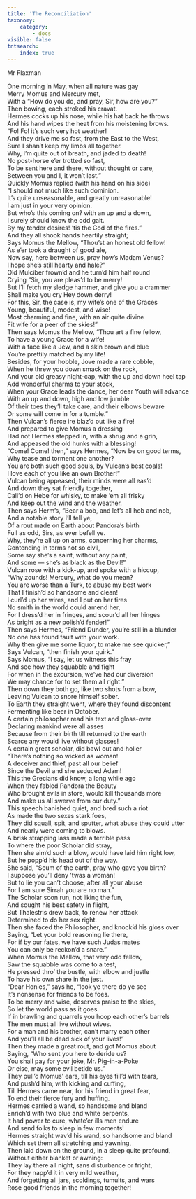 ```yaml
---
title: 'The Reconciliation'
taxonomy:
    category:
        - docs
visible: false
tntsearch:
    index: true
---
```


<div class="author">Mr Flaxman</div>

One morning in May, when all nature was gay  
Merry Momus and Mercury met,  
With a “How do you do, and pray, Sir, how are you?”  
Then bowing, each stroked his cravat.  
Hermes cocks up his nose, while his hat back he throws  
And his hand wipes the heat from his moistening brows.  
“Fo! Fo! it’s such very hot weather!  
And they drive me so fast, from the East to the West,  
Sure I shan’t keep my limbs all together.  
Why, I’m quite out of breath, and jaded to death!  
No post-horse e’er trotted so fast,  
To be sent here and there, without thought or care,  
Between you and I, it won’t last.”  
Quickly Momus replied (with his hand on his side)  
“I should not much like such dominion.  
It’s quite unseasonable, and greatly unreasonable!  
I am just in your very opinion.  
But who’s this coming on? with an up and a down,  
I surely should know the odd gait.  
By my tender desires! ’tis the God of the fires.”  
And they all shook hands heartily straight;  
Says Momus the Mellow, “Thou’st an honest old fellow!  
As e’er took a draught of good ale,  
Now say, here between us, pray how’s Madam Venus?  
I hope she’s still hearty and hale?”  
Old Mulciber frown’d and he turn’d him half round  
Crying “Sir, you are pleas’d to be merry!  
But I’ll fetch my sledge hammer, and give you a crammer   
Shall make you cry Hey down derry!  
For this, Sir, the case is, my wife’s one of the Graces  
Young, beautiful, modest, and wise!  
Most charming and fine, with an air quite divine  
Fit wife for a peer of the skies!”  
Then says Momus the Mellow, “Thou art a fine fellow,  
To have a young Grace for a wife!  
With a face like a Jew, and a skin brown and blue  
You’re prettily matched by my life!  
Besides, for your hobble, Jove made a rare cobble,  
When he threw you down smack on the rock,  
And your old greasy night-cap, with the up and down heel tap  
Add wonderful charms to your stock,  
When your Grace leads the dance, her dear Youth will advance  
With an up and down, high and low jumble  
Of their toes they’ll take care, and their elbows beware  
Or some will come in for a tumble.”  
Then Vulcan’s fierce ire blaz’d out like a fire!  
And prepared to give Momus a dressing  
Had not Hermes stepped in, with a shrug and a grin,  
And appeased the old hunks with a blessing!  
“Come! Come! then,” says Hermes, “Now be on good terms,  
Why tease and torment one another?  
You are both such good souls, by Vulcan’s best coals!  
I love each of you like an own Brother!”  
Vulcan being appeased, their minds were all eas’d  
And down they sat friendly together,  
Call’d on Hebe for whisky, to make ’em all frisky  
And keep out the wind and the weather.  
Then says Herm’s, “Bear a bob, and let’s all hob and nob,  
And a notable story I’ll tell ye,  
Of a rout made on Earth about Pandora’s birth  
Full as odd, Sirs, as ever befell ye.  
Why, they’re all up on arms, concerning her charms,  
Contending in terms not so civil,  
Some say she’s a saint, without any paint,  
And some — she’s as black as the Devil!”  
Vulcan rose with a kick-up, and spoke with a hiccup,  
“Why zounds! Mercury, what do you mean?  
You are worse than a Turk, to abuse my best work  
That I finish’d so handsome and clean!  
I curl’d up her wires, and I put on her tires  
No smith in the world could amend her,  
For I dress’d her in fringes, and scour’d all her hinges  
As bright as a new polish’d fender!”  
Then says Hermes, “Friend Dunder, you’re still in a blunder  
No one has found fault with your work.  
Why then give me some liquor, to make me see quicker,”  
Says Vulcan, “then finish your quirk.”  
Says Momus, “I say, let us witness this fray  
And see how they squabble and fight  
For when in the excursion, we’ve had our diversion  
We may chance for to set them all right.”  
Then down they both go, like two shots from a bow,  
Leaving Vulcan to snore himself sober.  
To Earth they straight went, where they found discontent  
Fermenting like beer in October.  
A certain philosopher read his text and gloss-over  
Declaring mankind were all asses  
Because from their birth till returned to the earth  
Scarce any would live without glasses!  
A certain great scholar, did bawl out and holler  
“There’s nothing so wicked as woman!  
A deceiver and thief, past all our belief  
Since the Devil and she seduced Adam!  
This the Grecians did know, a long while ago  
When they fabled Pandora the Beauty  
Who brought evils in store, would kill thousands more  
And make us all swerve from our duty.”  
This speech banished quiet, and bred such a riot  
As made the two sexes stark foes,  
They did squall, spit, and sputter, what abuse they could utter  
And nearly were coming to blows.  
A brisk strapping lass made a terrible pass  
To where the poor Scholar did stray,  
Then she aim’d such a blow, would have laid him right low,  
But he popp’d his head out of the way.  
She said, “Scum of the earth, pray who gave you birth?  
I suppose you’ll deny ’twas a woman!  
But to lie you can’t choose, after all your abuse  
For I am sure Sirrah you are no man.”  
The Scholar soon run, not liking the fun,  
And sought his best safety in flight,  
But Thalestris drew back, to renew her attack  
Determined to do her sex right.  
Then she faced the Philosopher, and knock’d his gloss over  
Saying, “Let your bold reasoning lie there,  
For if by our fates, we have such Judas mates  
You can only be reckon’d a snare.”  
When Momus the Mellow, that very odd fellow,  
Saw the squabble was come to a test,  
He pressed thro’ the bustle, with elbow and justle  
To have his own share in the jest.  
“Dear Honies,” says he, “look ye there do ye see  
It’s nonsense for friends to be foes.  
To be merry and wise, deserves praise to the skies,  
So let the world pass as it goes.  
If in brawling and quarrels you hoop each other’s barrels  
The men must all live without wives.  
For a man and his brother, can’t marry each other  
And you’ll all be dead sick of your lives!”  
Then they made a great rout, and got Momus about  
Saying, “Who sent you here to deride us?  
You shall pay for your joke, Mr. Pig-in-a-Poke  
Or else, may some evil betide us.”  
They pull’d Momus’ ears, till his eyes fill’d with tears,  
And push’d him, with kicking and cuffing,  
Till Hermes came near, for his friend in great fear,  
To end their fierce fury and huffing.  
Hermes carried a wand, so handsome and bland  
Enrich’d with two blue and white serpents,  
It had power to cure, whate’er ills men endure  
And send folks to sleep in few moments!  
Hermes straight wav’d his wand, so handsome and bland  
Which set them all stretching and yawning,  
Then laid down on the ground, in a sleep quite profound,  
Without either blanket or awning:  
They lay there all night, sans disturbance or fright,  
For they napp’d it in very mild weather,  
And forgetting all jars, scoldings, tumults, and wars  
Rose good friends in the morning together!